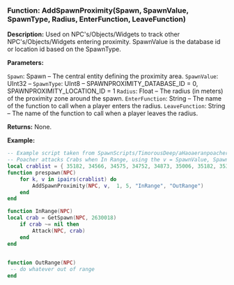 ### Function: AddSpawnProximity(Spawn, SpawnValue, SpawnType, Radius, EnterFunction, LeaveFunction)

**Description:** Used on NPC's/Objects/Widgets to track other NPC's/Objects/Widgets entering proximity.  SpawnValue is the database id or location id based on the SpawnType.

**Parameters:**

`Spawn`: Spawn – The central entity defining the proximity area.
`SpawnValue`: UInt32 – 
`SpawnType`: UInt8 – SPAWNPROXIMITY_DATABASE_ID = 0, SPAWNPROXIMITY_LOCATION_ID = 1
`Radius`: Float – The radius (in meters) of the proximity zone around the spawn.
`EnterFunction`: String – The name of the function to call when a player enters the radius.
`LeaveFunction`: String – The name of the function to call when a player leaves the radius.

**Returns:** None.

**Example:**


```lua
-- Example script taken from SpawnScripts/TimorousDeep/aHaoaeranpoacher.lua (2630018)
-- Poacher attacks Crabs when In Range, using the v = SpawnValue, SpawnType = 1 (Location ID), Radius = 5.
local crablist = { 35182, 34566, 34575, 34752, 34873, 35006, 35182, 35355, 35470, 35506, 35527, 35535, 35544, 35550, 35551, 35554, 35555, 35581, 35635, 35698, 35768, 35818, 35848, 35867, 35889, 35918, 35943, 35948, 35951, 35960, 35971, 35981 }; -- array with crabs location ID's
function prespawn(NPC)
	for k, v in ipairs(crablist) do
		AddSpawnProximity(NPC, v,  1, 5, "InRange", "OutRange")
	end
end

function InRange(NPC)
local crab = GetSpawn(NPC, 2630018)
	if crab ~= nil then
		Attack(NPC, crab)
	end
end
   

function OutRange(NPC)
 -- do whatever out of range
end
```